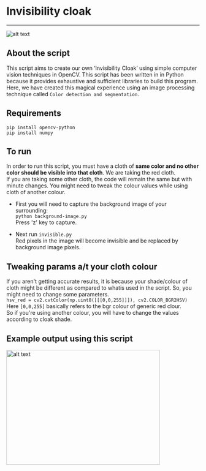 # Invisibility cloak

- - - - - - - - - - - - -
![alt text](https://github.com/TaniaMalhotra/hacking-tools-scripts/blob/invisibility-cloak/Python/invisibility-cloak/images/cloak-gif.gif)

## About the script
This script aims to create our own ‘Invisibility Cloak’ using simple computer vision techniques in OpenCV. This script has been written in  in Python because it provides
exhaustive and sufficient libraries to build this program. Here, we have created this magical experience using an image processing technique called ```Color detection and segmentation```.

## Requirements

```pip install opencv-python```</br>
```pip install numpy```</br>

## To run
In order to run this script, you must have a cloth of **same color and no other color should be visible into that cloth**. We are taking the red cloth. </br>
If you are taking some other cloth, the code will remain the same but with minute changes. You might need to tweak the colour values while using cloth of another colour.</br>

- First you will need to capture the background image of your surrounding:</br>
```python background-image.py```</br>
Press 'z' key to capture.</br>

- Next run ```invisible.py```</br>
Red pixels in the image will become invisible and be replaced by background image pixels.</br>

## Tweaking params a/t your cloth colour
If you aren't getting accurate results, it is because your shade/colour of cloth might be different as compared to whatis used in the script. So, you might need to change some parameters.</br>
```hsv_red = cv2.cvtColor(np.uint8([[[0,0,255]]]), cv2.COLOR_BGR2HSV)```</br>
Here ```[0,0,255]``` basically refers to the bgr colour of generic red clour. </br>
So if you're using another colour, you will have to change the values according to cloak shade.</br>

## Example output using this script
<img src="https://github.com/TaniaMalhotra/hacking-tools-scripts/blob/invisibility-cloak/Python/images/invisibility-cloak/output.png" alt="alt text" width="400" height="300">
